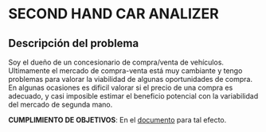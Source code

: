 # SECOND HAND CAR ANALIZER

## Descripción del problema

Soy el dueño de un concesionario de compra/venta de vehículos.
Ultimamente el mercado de compra-venta está muy cambiante y tengo problemas para
valorar la viabilidad de algunas oportunidades de compra. En algunas ocasiones
es dificil valorar si el precio de una compra es adecuado, y casi imposible
estimar el beneficio potencial con la variabilidad del mercado de segunda mano.

__CUMPLIMIENTO DE OBJETIVOS__: En el [documento](/doc/obj0/cumplimiento-obj-0.md) para tal efecto.